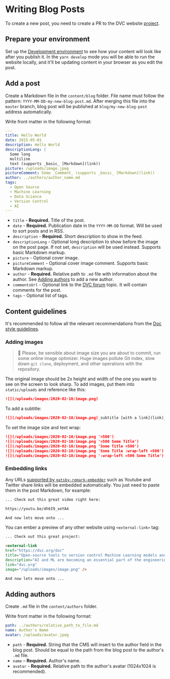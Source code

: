 # Writing Blog Posts

To create a new post, you need to create a PR to the DVC website
[project](https://github.com/iterative/dvc.org).

## Prepare your environment

Set up the
[Development environment](/doc/user-guide/contributing/docs#development-environment)
to see how your content will look like after you publish it. In the
`yarn develop` mode you will be able to run the website locally, and it'll be
updating content in your browser as you edit the post.

## Add a post

Create a Markdown file in the `content/blog` folder. File name must follow the
pattern: `YYYY-MM-DD-my-new-blog-post.md`. After merging this file into the
`master` branch, blog post will be published at `blog/my-new-blog-post` address
automatically.

Write front matter in the following format:

```yml
---
title: Hello World
date: 2015-05-01
description: Hello World
descriptionLong: |
  Some long
  multiline
  text (supports _basic_ [Markdown](link))
picture: /uploads/image.jpeg
pictureComment: Some _Comment_ (supports _basic_ [Markdown](link))
author: ../authors/author_name.md
tags:
  - Open Source
  - Machine Learning
  - Data Science
  - Version Control
  - AI
---

```

- `title` - **Required.** Title of the post.
- `date` - **Required.** Publication date in the `YYYY-MM-DD` format. Will be
  used to sort posts and in RSS.
- `description` - **Required.** Short description to show in the feed.
- `descriptionLong` - Optional long description to show before the image on the
  post page. If not set, `description` will be used instead. Supports basic
  Markdown markup.
- `picture` - Optional cover image.
- `pictureComment` - Optional cover image comment. Supports basic Markdown
  markup.
- `author` - **Required.** Relative path to `.md` file with information about
  the author. See
  [Adding authors](/doc/user-guide/contributing/blog#adding-authors) to add a
  new author.
- `commentsUrl` - Optional link to the [DVC forum](https://discuss.dvc.org)
  topic. It will contain comments for the post.
- `tags` - Optional list of tags.

## Content guidelines

It's recommended to follow all the relevant recommendations from the
[Doc style guidelines](/doc/user-guide/contributing/docs#doc-style-guidelines-javascript-and-markdown).

### Adding images

> 🙏 Please, be sensible about image size you are about to commit, run some
> online image optimizer. Huge images pollute Git index, slow down `git clone`,
> deployment, and other operations with the repository.

The original image should be 2x height and width of the one you want to see on
the screen to look sharp. To add images, put them into `static/uploads` and
reference like this:

```md
![](/uploads/images/2020-02-10/image.png)
```

To add a subtitle:

```md
![](/uploads/images/2020-02-10/image.png)_subtitle [with a link](link)_
```

To set the image size and text wrap:

```md
![](/uploads/images/2020-02-10/image.png '=500')
![](/uploads/images/2020-02-10/image.png '=500 Some Title')
![](/uploads/images/2020-02-10/image.png 'Some Title =500')
![](/uploads/images/2020-02-10/image.png 'Some Title :wrap-left =500')
![](/uploads/images/2020-02-10/image.png ':wrap-left =500 Some Title')
```

### Embedding links

Any URLs
[supported by `gatsby-remark-embedder`](https://github.com/MichaelDeBoey/gatsby-remark-embedder#supported-services)
such as Youtube and Twitter share links will be embedded automatically. You just
need to paste them in the post Markdown, for example:

```md
... Check out this great video right here:

https://youtu.be/4h6I9_xeYA4

And now lets move onto ...
```

You can ember a preview of any other website using `<external-link>` tag:

```md
... Check out this great project:

<external-link
href="https://dvc.org/doc"
title="Open-source tools to version control Machine Learning models and experiments"
description="AI and ML are becoming an essential part of the engineering..."
link="dvc.org"
image="/uploads/images/image.png" />

And now lets move onto ...
```

## Adding authors

Create `.md` file in the `content/authors` folder.

Write front matter in the following format:

```yml
path: ../authors/relative_path_to_file.md
name: Author's Name
avatar: /uploads/avatar.jpeg
```

- `path` - **Required.** String that the CMS will insert to the author field in
  the blog post. Should be equal to the path from the blog post to the author's
  `.md` file.
- `name` – **Required.** Author's name.
- `avatar` - **Required.** Relative path to the author's avatar (1024x1024 is
  recommended).
